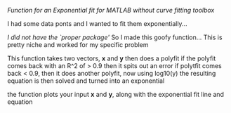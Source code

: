 *Function for an Exponential fit for MATLAB without curve fitting toolbox*

I had some data ponts and I wanted to fit them exponentially...

*I did not have the `proper package'* So I made this goofy function...
This is pretty niche and worked for my specific problem

This function takes two vectors, **x** and **y** then does a polyfit
if the polyfit comes back with an R^2 of > 0.9 then it spits out an error 
if polytfit comes back < 0.9, then it does another polyfit, now using log10(y)
the resulting equation is then solved and turned into an exponential

the function plots your input **x** and **y**, along with the exponential fit line and equation 
